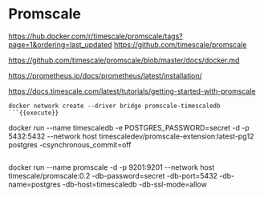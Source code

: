 # Promscale

https://hub.docker.com/r/timescale/promscale/tags?page=1&ordering=last_updated
https://github.com/timescale/promscale

https://github.com/timescale/promscale/blob/master/docs/docker.md


https://prometheus.io/docs/prometheus/latest/installation/

https://docs.timescale.com/latest/tutorials/getting-started-with-promscale


```
docker network create --driver bridge promscale-timescaledb
```{{execute}}

```
docker run --name timescaledb -e POSTGRES_PASSWORD=secret -d -p 5432:5432 --network host timescaledev/promscale-extension:latest-pg12 postgres -csynchronous_commit=off
```{{execute}}

```
docker run --name promscale -d -p 9201:9201 --network host timescale/promscale:0.2 -db-password=secret -db-port=5432 -db-name=postgres -db-host=timescaledb -db-ssl-mode=allow
```{{execute}}



